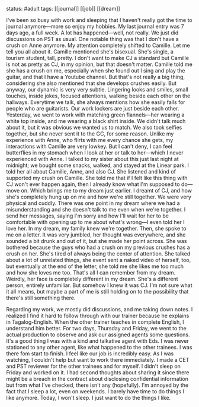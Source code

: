 status: #adult 
tags: [[journal]] [[job]] [[dream]]

I've been so busy with work and sleeping that I haven't really got the time to journal anymore—more so enjoy my hobbies. My last journal entry was 7 days ago, a full week. A lot has happened—well, not really. We just did discussions on PST as usual. One notable thing was that I don't have a crush on Anne anymore. My attention completely shifted to Camille. Let me tell you all about it. Camille mentioned she's bisexual. She's single, a tourism student, tall, pretty. I don't want to make CJ a standard but Camille is not as pretty as CJ, in my opinion, but that doesn't matter. Camille told me she has a crush on me, especially when she found out I sing and play the guitar, and that I have a Youtube channel. But that's not really a big thing, considering she also mentioned that she develops crushes easily. But anyway, our dynamic is very very subtle. Lingering looks and smiles, small touches, inside jokes, focused attentions, walking beside each other on the hallways. Everytime we talk, she always mentions how she easily falls for people who are guitarists. Our work lockers are just beside each other. Yesterday, we went to work with matching green flannels—her wearing a white top inside, and me wearing a black shirt inside. We didn't talk much about it, but it was obvious we wanted us to match. We also took selfies together, but she never sent it to the GC, for some reason. Unlike my experience with Anne, who flirts with me every chance she gets, my interactions with Camille are very lowkey. But I can't deny, I can feel butterflies in my stomach when I look at her or talk to her—which I never experienced with Anne. I talked to my sister about this just last night at midnight; we bought some snacks, walked, and stayed at the Linear park. I told her all about Camille, Anne, and also CJ. She listened and kind of supported my crush on Camille. She told me that if I felt like this thing with CJ won't ever happen again, then I already know what I'm supposed to do—move on. Which brings me to my dream just earlier. I dreamt of CJ, and how she's completely hung up on me and how we're still together. We were very physical and cuddly. There was one point in my dream where we had a misunderstanding and she doesn't talk to me even when we're together. I send her messages, saying I'm sorry and how I'll wait for her to be comfortable with opening up to me about what's wrong—I even told her I love her. In my dream, my family knew we're together. Then, she spoke to me on a letter. It was very jumbled, her thought was everywhere, and she sounded a bit drunk and out of it, but she made her point across. She was bothered because the guys who had a crush on my previous crushes has a crush on her. She's tired of always being the center of attention. She talked about a lot of unrelated things, she event sent a naked video of herself, too, but eventually at the end of the letter, she told me she likes me too much and how she loves me too. That's all I can remember from my dream. Weirdly, her face is completely different in my dream. She's a different person, entirely unfamiliar. But somehow I knew it was CJ. I'm not sure what it all means, but maybe a part of me is still holding on to the possibility that there's still something there. 

Regarding my work, we mostly did discussions, and me taking down notes. I realized I find it hard to follow through with our trainer because he explains in Tagalog-English. When the other trainer teaches in complete English, I understand him better. For two days, Thursday and Friday, we went to the actual production to observe and ask our assigned agents some questions. It's a good thing I was with a kind and talkative agent with Eds. I was never stationed to any other agent, like what happened to the other trainees. I was there fom start to finish. I feel like our job is incredibly easy. As I was watching, I couldn't help but want to work there immediately. I made a CET and PST reviewer for the other trainees and for myself. I didn't sleep on Friday and worked on it. I had second thoughts about sharing it since there might be a breach in the contract about disclosing confidential information but from what I've checked, there isn't any (hopefully). I'm annoyed by the fact that I sleep a lot, even on weekends. I barely have time to do things I like anymore. Today, I won't sleep. I just want to do the things I like.
